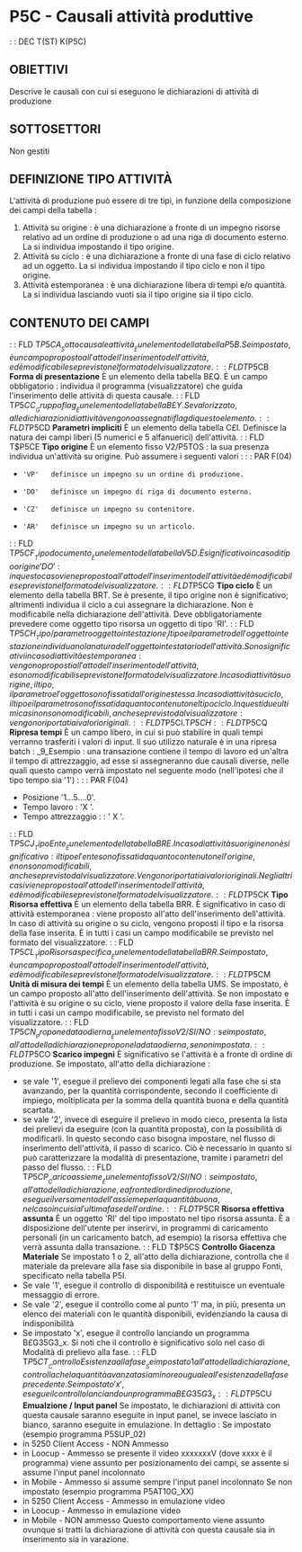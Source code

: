 # P5C - Causali attività produttive
 :  : DEC T(ST) K(P5C)
## OBIETTIVI
Descrive le causali con cui si eseguono le dichiarazioni di attività di produzione
## SOTTOSETTORI
Non gestiti
## DEFINIZIONE TIPO ATTIVITÀ
L'attività di produzione può essere di tre tipi, in funzione della composizione dei campi della tabella : 
1)   Attività su origine :  è una dichiarazione a fronte di un impegno risorse relativo ad un ordine di produzione o ad  una riga di documento esterno. La si individua impostando il tipo origine.
2)   Attività su ciclo :  è una dichiarazione a fronte di una fase di ciclo relativo ad un oggetto. La si individua impostando il tipo ciclo e non il tipo origine.
3)   Attività estemporanea :  è una dichiarazione libera di tempi e/o quantità. La si individua lasciando vuoti sia il tipo origine sia il tipo ciclo.
## CONTENUTO DEI CAMPI
 :  : FLD T$P5CA __Sottocausale attività__
È un elemento della tabella P5B. Se impostato, è un campo proposto all'atto dell'inserimento dell'attività, ed è modificabile se previsto nel formato del visualizzatore.
 :  : FLD T$P5CB __Forma di presentazione__
È un elemento della tabella B£Q. È un campo obbligatorio :  individua il programma (visualizzatore) che guida l'inserimento delle attività di questa causale.
 :  : FLD T$P5CC __Gruppo flag__
È un elemento della tabella B£Y. Se valorizzato, alle dichiarazioni di attività vengono assegnati i flag di questo elemento.
 :  : FLD T$P5CD __Parametri impliciti__
È un elemento della tabella C£I. Definisce la natura dei campi liberi (5 numerici e 5 alfanuerici) dell'attività.
 :  : FLD T$P5CE __Tipo origine__
È un elemento fisso V2/P5TOS :  la sua presenza individua un'attività su origine.
Può assumere i seguenti valori : 
 :  : PAR F(04)
-     'VP'   definisce un impegno su un ordine di produzione.
-     'DO'   definisce un impegno di riga di documento esterno.
-     'CZ'   definisce un impegno su contenitore.
-     'AR'   definisce un impegno su un articolo.

 :  : FLD T$P5CF __Tipo documento__
È un elemento della tabella V5D. È significativo in caso di tipo origine 'DO' :  in questo caso viene proposto all'atto dell'inserimento dell'attività ed è modificabile se previsto nel formato del visualizzatore.
 :  : FLD T$P5CG __Tipo ciclo__
È un elemento della tabella BRT. Se è presente, il tipo origine non è significativo; altrimenti individua il ciclo a cui assegnare la dichiarazione. Non è modificabile nella dichiarazione dell'attività. Deve obbligatoriamente prevedere come oggetto tipo risorsa un oggetto di tipo 'RI'.
 :  : FLD T$P5CH __Tipo/parametro oggetto intestazione__
Il tipo e il parametro dell'oggetto intestazione individuano la natura dell'oggetto intestatario dell'attività.
Sono significativi in caso di attività estemporanea :  vengono proposti all'atto dell'inserimento dell'attività, e sono modificabili se previsto nel formato del visualizzatore.
In caso di attività su origine, il tipo, il parametro e l'oggetto sono fissati dall'origine stessa.
In caso di attività su ciclo, il tipo e il parametro sono fissati da quanto contenuto nel tipo ciclo.
In questi due ultimi casi non sono modificabili, anche se previsto dal visualizzatore :  vengono riportati ai valori originali.
 :  : FLD T$P5CI.T$P5CH
 :  : FLD T$P5CQ __Ripresa tempi__
È un campo libero, in cui si può stabilire in quali tempi verranno trasferiti i valori di input.
Il suo utilizzo naturale è in una ripresa batch : 
_9_Esempio :  una transazione contiene il tempo di lavoro ed un'altra il tempo di attrezzaggio, ad esse si assegneranno due causali diverse, nelle quali questo campo verrà impostato nel seguente modo (nell'ipotesi che il tipo tempo sia '1')  : 
 :  : PAR F(04)
- Posizione                '1...5....0'.
- Tempo lavoro :             'X         '.
- Tempo attrezzaggio :   :     '  X       '.

 :  : FLD T$P5CJ __Tipo Ente__
È un elemento della tabella BRE. In caso di attività su origine non è significativo :  il tipo e l'ente sono fissati da quanto contenuto nell'origine, e non sono modificabili, anche se previsto dal visualizzatore. Vengono riportati ai valori originali.
Negli altri casi viene proposto all'atto dell'inserimento dell'attività, ed è modificabile se previsto nel formato del visualizzatore.
 :  : FLD T$P5CK __Tipo Risorsa effettiva__
È un elemento della tabella BRR. È significativo in caso di attività estemporanea :  viene proposto all'atto dell'inserimento dell'attività. In caso di attività su origine o su ciclo, vengono proposti il tipo e la risorsa della fase inserita.
È in tutti i casi un campo modificabile se previsto nel formato del visualizzatore.
 :  : FLD T$P5CL __Tipo Risorsa specifica__
È un elemento della tabella BRR. Se impostato, è un campo proposto all'atto dell'inserimento dell'attività, ed è modificabile se previsto nel formato del visualizzatore.
 :  : FLD T$P5CM __Unità di misura dei tempi__
È un elemento della tabella UMS. Se impostato, è un campo proposto all'atto dell'inserimento dell'attività.
Se non impostato e l'attività è su origine o su ciclo, viene proposto il valore della fase inserita.
È in tutti i casi un campo modificabile, se previsto nel formato del visualizzatore.
 :  : FLD T$P5CN __Propone data odierna__
È un elemento fisso V2/SI/NO :  se impostato, all'atto della dichiarazione propone la data odierna, se non impostata.
 :  : FLD T$P5CO __Scarico impegni__
È significativo se l'attività è a fronte di ordine di produzione.
Se impostato, all'atto della dichiarazione : 
- se vale '1', esegue il prelievo dei componenti legati alla fase che si sta avanzando, per la quantità corrispondente, secondo il coefficiente di impiego, moltiplicata per la somma della quantità buona e della quantità scartata.
- se vale '2', invece di eseguire il prelievo in modo cieco, presenta la lista dei prelievi da eseguire (con la quantità proposta), con la possibilità di modificarli.
In questo secondo caso bisogna impostare, nel flusso di inserimento dell'attività, il passo di scarico. Ciò è necessario in quanto si può caratterizzare la modalità di presentazione, tramite i parametri del passo del flusso.
 :  : FLD T$P5CP __Carico assieme__
È un elemento fisso V2/SI/NO :  se impostato, all'atto della dichiarazione, e a fronte di ordine di produzione, esegue il versamento dell'assieme per la quantità buona, nel caso in cui sia l'ultima fase dell'ordine.
 :  : FLD T$P5CR __Risorsa effettiva assunta__
È un oggetto 'RI' del tipo impostato nel tipo risorsa assunta.
È a disposizione dell'utente per inserirvi, in programmi di caricamento personali (in un caricamento batch, ad esempio) la risorsa effettiva che verrà assunta dalla transazione.
 :  : FLD T$P5CS __Controllo Giacenza Materiale__
Se impostato 1 o 2, all'atto della dichiarazione, controlla che il materiale da prelevare alla fase sia disponibile in base al gruppo Fonti, specificato nella tabella P5I.
- Se vale '1', esegue il controllo di disponibilità e restituisce un eventuale messaggio di errore.
- Se vale '2', esegue il controllo come al punto '1' ma, in più, presenta un elenco dei materiali con le quantità disponibili, evidenziando la causa di indisponibilità
- Se impostato  'x', esegue il controllo lanciando un programma B£G35G3_x.
Si noti che il controllo è significativo solo nel caso di Modalità di prelievo alla fase.
 :  : FLD T$P5CT __Controllo Esistenza alla fase__
Se impostato 1 all'atto della dichiarazione, controlla che la quantità avanzata sia minore o uguale all'esistenza della fase precedente.
Se impostato 'x', esegue il controllo lanciando un programma B£G35G3_x
 :  : FLD T$P5CU __Emualzione / Input panel__
Se impostato, le dichiarazioni di attività con questa causale saranno eseguite in input panel, se
invece lasciato in bianco, saranno eseguite in emulazione.
In dettaglio : 
Se impostato (esempio programma P5SUP_02)
- in 5250 Client Access - NON Ammesso
- in Loocup - Ammesso
  se presente il video xxxxxxxV (dove xxxx è il programma) viene assunto per posizionamento dei
  campi, se assente si assume l'input panel incolonnato
- in Mobile - Ammesso
  si assume sempre l'input panel incolonnato
Se non impostato (esempio programma P5AT10G_XX)
- in 5250 Client Access - Ammesso in emulazione video
- in Loocup - Ammesso in emulazione video
- in Mobile - NON ammesso
Questo comportamento viene assunto ovunque si tratti la dichiarazione di attività con questa causale
sia in inserimento sia in varazione.
